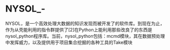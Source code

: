 # NYSOL_-
NYSOL，是一个高效处理大数据的知识发现而被开发了的软件库。到现在为止，作为从壳能利用的指令群提供了[2]在Python上能利用那些改良了的东西是nysol_python程序库。当前，nysol_python包括：mcmd模块，其在数据预处理中发挥威力，以及提供用于项目集合挖掘的各种工具的Take模块
